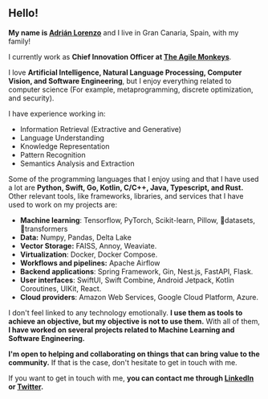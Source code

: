 ## Hello!

**My name is [Adrián Lorenzo](https://adrianlorenzo.dev)** and I live in Gran Canaria, Spain, with my family! 

I currently work as **Chief Innovation Officer at [The Agile Monkeys](https://www.theagilemonkeys.com)**.

I love **Artificial Intelligence, Natural Language Processing, Computer Vision, and Software Engineering**, but I enjoy everything related to computer science (For example, metaprogramming, discrete optimization, and security).

I have experience working in:

- Information Retrieval (Extractive and Generative)
- Language Understanding
- Knowledge Representation
- Pattern Recognition
- Semantics Analysis and Extraction

Some of the programming languages that I enjoy using and that I have used a lot are **Python, Swift, Go, Kotlin, C/C++, Java, Typescript, and Rust.** Other relevant tools, like frameworks, libraries, and services that I have used to work on my projects are: 

- **Machine learning**: Tensorflow, PyTorch, Scikit-learn, Pillow, 🤗datasets, 🤗transformers
- **Data:** Numpy, Pandas, Delta Lake
- **Vector Storage:** FAISS, Annoy, Weaviate.
- **Virtualization**: Docker, Docker Compose.
- **Workflows and pipelines:** Apache Airflow
- **Backend applications**: Spring Framework, Gin, Nest.js, FastAPI, Flask.
- **User interfaces**: SwiftUI, Swift Combine, Android Jetpack, Kotlin Coroutines, UIKit, React.
- **Cloud providers**: Amazon Web Services, Google Cloud Platform, Azure.

I don't feel linked to any technology emotionally. **I use them as tools to achieve an objective, but my objective is not to use them.** With all of them, **I have worked on several projects related to Machine Learning and Software Engineering.**

**I'm open to helping and collaborating on things that can bring value to the community.** If that is the case, don't hesitate to get in touch with me.

If you want to get in touch with me, **you can contact me through [LinkedIn](https://www.linkedin.com/in/adrianlorenzomelian/) or [Twitter](https://twitter.com/xAdrianLorenzo).**
